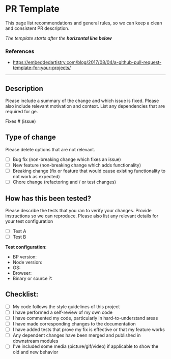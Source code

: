 # PR Template

This page list recommendations and general rules, so we can keep a clean and consistent PR description.

*The template starts after the **horizontal line below***

### References
- https://embeddedartistry.com/blog/2017/08/04/a-github-pull-request-template-for-your-projects/

---

## Description

Please include a summary of the change and which issue is fixed. Please also include relevant motivation and context. List any dependencies that are required for 
ge.

Fixes # (issue)

## Type of change

Please delete options that are not relevant.

- [ ] Bug fix (non-breaking change which fixes an issue)
- [ ] New feature (non-breaking change which adds functionality)
- [ ] Breaking change (fix or feature that would cause existing functionality to not work as expected)
- [ ] Chore change (refactoring and / or test changes)

## How has this been tested?

Please describe the tests that you ran to verify your changes. Provide instructions so we can reproduce. Please also list any relevant details for your test configuration

- [ ] Test A
- [ ] Test B

**Test configuration**:
* BP version:
* Node version:
* OS:
* Browser:
* Binary or source ?: 

## Checklist:

- [ ] My code follows the style guidelines of this project
- [ ] I have performed a self-review of my own code
- [ ] I have commented my code, particularly in hard-to-understand areas
- [ ] I have made corresponding changes to the documentation
- [ ] I have added tests that prove my fix is effective or that my feature works
- [ ] Any dependent changes have been merged and published in downstream modules
- [ ] I've included some media (picture/gif/video) if applicable to show the old and new behavior
